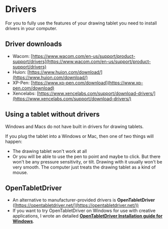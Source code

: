 # Drivers

For you to fully use the features of your drawing tablet you need to install drivers in your computer.

## Driver downloads

* Wacom: [https://www.wacom.com/en-us/support/product-support/drivers](https://www.wacom.com/en-us/support/product-support/drivers) &#x20;
* Huion: [https://www.huion.com/download/](https://www.huion.com/download/)  &#x20;
* XP-Pen: [https://www.xp-pen.com/download](https://www.xp-pen.com/download) &#x20;
* Xencelabs: [https://www.xencelabs.com/support/download-drivers/](https://www.xencelabs.com/support/download-drivers/) &#x20;

## Using a tablet without drivers

Windows and Macs do not have built in drivers for drawing tablets.

If you plug the tablet into a Windows or Mac, then one of two things will happen:

* The drawing tablet won't work at all
* Or you will be able to use the pen to point and maybe to click. But there won't be any pressure sensitivity, or tilt. Drawing with it usually won't be very smooth. The computer just treats the drawing tablet as a kind of mouse.

## OpenTabletDriver

* An alternative to manufacturer-provided drivers is **OpenTabletDriver** ([https://opentabletdriver.net/](https://opentabletdriver.net/))
* If you want to try OpenTabletDriver on Windows for use with creative applications, I wrote an detailed [**OpenTabletDriver Installation guide for Windows**](opentabletdriver/opentabletdriver-windows.md).

